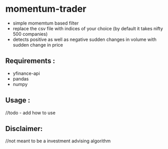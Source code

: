 # momentum-trader
* simple momemtum based filter 
* replace the csv file with indices of your choice (by default it takes nifty 500 companies)
* detects positive as well as negative sudden changes in volume with sudden change in price

## Requirements :
* yfinance-api
* pandas
* numpy

## Usage : 
//todo - add how to use

## Disclaimer: 
//not meant to be a investment advising algorithm


